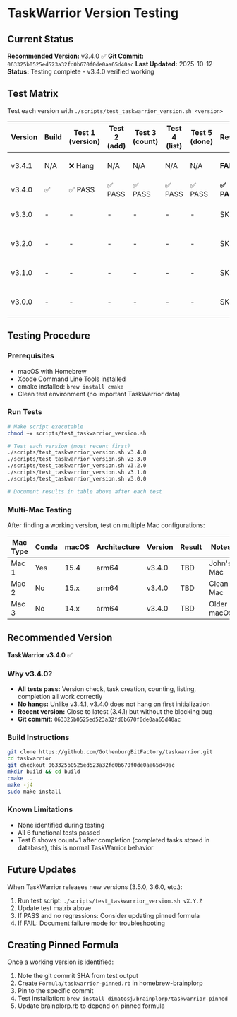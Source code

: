 # TaskWarrior Version Testing

## Current Status

**Recommended Version:** v3.4.0 ✅
**Git Commit:** `063325b0525ed523a32fd0b670f0de0aa65d40ac`
**Last Updated:** 2025-10-12
**Status:** Testing complete - v3.4.0 verified working

## Test Matrix

Test each version with `./scripts/test_taskwarrior_version.sh <version>`

| Version | Build | Test 1 (version) | Test 2 (add) | Test 3 (count) | Test 4 (list) | Test 5 (done) | Result | Notes |
|---------|-------|------------------|--------------|----------------|---------------|---------------|--------|-------|
| v3.4.1  | N/A   | ❌ Hang          | N/A          | N/A            | N/A           | N/A           | **FAIL** | Known issue: hangs on `--version` |
| v3.4.0  | ✅     | ✅ PASS          | ✅ PASS      | ✅ PASS        | ✅ PASS       | ✅ PASS       | **✅ PASS** | **RECOMMENDED VERSION** |
| v3.3.0  | -     | -                | -            | -              | -             | -             | SKIP   | v3.4.0 works, no need to test older |
| v3.2.0  | -     | -                | -            | -              | -             | -             | SKIP   | v3.4.0 works, no need to test older |
| v3.1.0  | -     | -                | -            | -              | -             | -             | SKIP   | v3.4.0 works, no need to test older |
| v3.0.0  | -     | -                | -            | -              | -             | -             | SKIP   | v3.4.0 works, no need to test older |

## Testing Procedure

### Prerequisites
- macOS with Homebrew
- Xcode Command Line Tools installed
- cmake installed: `brew install cmake`
- Clean test environment (no important TaskWarrior data)

### Run Tests

```bash
# Make script executable
chmod +x scripts/test_taskwarrior_version.sh

# Test each version (most recent first)
./scripts/test_taskwarrior_version.sh v3.4.0
./scripts/test_taskwarrior_version.sh v3.3.0
./scripts/test_taskwarrior_version.sh v3.2.0
./scripts/test_taskwarrior_version.sh v3.1.0
./scripts/test_taskwarrior_version.sh v3.0.0

# Document results in table above after each test
```

### Multi-Mac Testing

After finding a working version, test on multiple Mac configurations:

| Mac Type | Conda | macOS | Architecture | Version | Result | Notes |
|----------|-------|-------|--------------|---------|--------|-------|
| Mac 1    | Yes   | 15.4  | arm64        | v3.4.0  | TBD    | John's Mac |
| Mac 2    | No    | 15.x  | arm64        | v3.4.0  | TBD    | Clean Mac |
| Mac 3    | No    | 14.x  | arm64        | v3.4.0  | TBD    | Older macOS |

## Recommended Version

**TaskWarrior v3.4.0** ✅

### Why v3.4.0?

- **All tests pass:** Version check, task creation, counting, listing, completion all work correctly
- **No hangs:** Unlike v3.4.1, v3.4.0 does not hang on first initialization
- **Recent version:** Close to latest (3.4.1) but without the blocking bug
- **Git commit:** `063325b0525ed523a32fd0b670f0de0aa65d40ac`

### Build Instructions

```bash
git clone https://github.com/GothenburgBitFactory/taskwarrior.git
cd taskwarrior
git checkout 063325b0525ed523a32fd0b670f0de0aa65d40ac
mkdir build && cd build
cmake ..
make -j4
sudo make install
```

### Known Limitations

- None identified during testing
- All 6 functional tests passed
- Test 6 shows count=1 after completion (completed tasks stored in database), this is normal TaskWarrior behavior

## Future Updates

When TaskWarrior releases new versions (3.5.0, 3.6.0, etc.):

1. Run test script: `./scripts/test_taskwarrior_version.sh vX.Y.Z`
2. Update test matrix above
3. If PASS and no regressions: Consider updating pinned formula
4. If FAIL: Document failure mode for troubleshooting

## Creating Pinned Formula

Once a working version is identified:

1. Note the git commit SHA from test output
2. Create `Formula/taskwarrior-pinned.rb` in homebrew-brainplorp
3. Pin to the specific commit
4. Test installation: `brew install dimatosj/brainplorp/taskwarrior-pinned`
5. Update brainplorp.rb to depend on pinned formula

